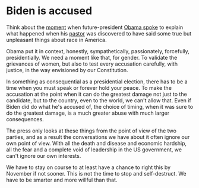 # Biden is accused
Think about the <a href="https://www.youtube.com/watch?v=pWe7wTVbLUU">moment</a> when future-president <a href="https://en.wikipedia.org/wiki/A_More_Perfect_Union_(speech)">Obama spoke</a> to explain what happened when his <a href="https://en.wikipedia.org/wiki/Jeremiah_Wright_controversy">pastor</a> was discovered to have said some true but unpleasant things about race in America. 

Obama put it in context, honestly, sympathetically, passionately, forcefully, presidentially. We need a moment like that, for gender. To validate the grievances of women, but also to test every accusation carefully, with justice, in the way envisioned by our Constitution. 

In something as consequential as a presidential election, there has to be a time when you must speak or forever hold your peace. To make the accusation at the point when it can do the greatest damage not just to the candidate, but to the country, even to the world, we can't allow that. Even if Biden did do what he's accused of, the choice of timing, when it was sure to do the greatest damage, is a much greater abuse with much larger consequences. 

The press only looks at these things from the point of view of the two parties, and as a result the conversations we have about it often ignore our own point of view. With all the death and disease and economic hardship, all the fear and a complete void of leadership in the US government, we can't ignore our own interests. 

We have to stay on course to at least have a chance to right this by November if not sooner. This is not the time to stop and self-destruct. We have to be smarter and more willful than that. 

